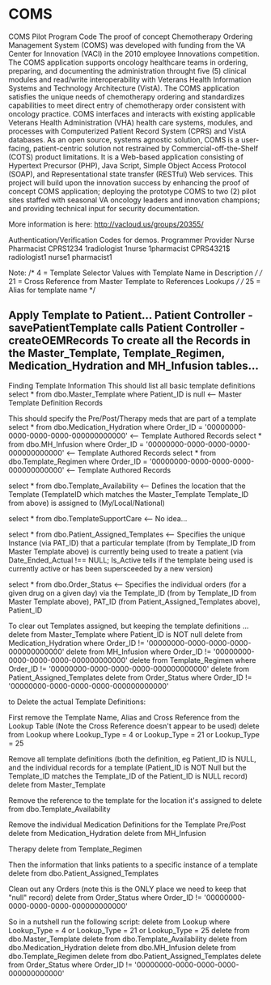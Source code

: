 COMS
====
COMS Pilot Program Code
The proof of concept Chemotherapy Ordering Management System (COMS) was developed with funding from the VA Center for Innovation (VACI) in the 2010 employee Innovations competition. The COMS application supports oncology healthcare teams in ordering, preparing, and documenting the administration throught five (5) clinical modules and read/write interoperability with Veterans Health Information Systems and Technology Architecture (VistA).
The COMS application satisfies the unique needs of chemotherapy ordering and standardizes capabilities to meet direct entry of chemotherapy order consistent with oncology practice. COMS interfaces and interacts with existing applicable Veterans Health Administration (VHA) health care systems, modules, and processes with Computerized Patient Record System (CPRS) and VistA databases. As an open source, systems agnostic solution, COMS is a user-facing, patient-centric solution not restrained by Commercial-off-the-Shelf (COTS) product limitations. It is a Web-based application consisting of Hypertext Precursor (PHP), Java Script, Simple Object Access Protocol (SOAP), and Representational state transfer (RESTful) Web services.
This project will build upon the innovation success by enhancing the proof of concept COMS application; deploying the prototype COMS to two (2) pilot sites staffed with seasonal VA oncology leaders and innovation champions; and providing technical input for security documentation. 

More information is here: http://vacloud.us/groups/20355/


Authentication/Verification Codes for demos.
Programmer	Provider	Nurse	Pharmacist
CPRS1234	1radiologist	1nurse	1pharmacist
CPRS4321$	radiologist1	nurse1	pharmacist1

Note:
/*  4 = Template Selector Values with Template Name in Description */
/* 21 = Cross Reference from Master Template to References Lookups */
/* 25 = Alias for template name */





Apply Template to Patient...
Patient Controller - savePatientTemplate
calls
Patient Controller - createOEMRecords
To create all the Records in the Master_Template, Template_Regimen, Medication_Hydration and MH_Infusion tables...
-------------------



Finding Template Information
This should list all basic template definitions
select * from dbo.Master_Template where Patient_ID is null <-- Master Template Definition Records

This should specify the Pre/Post/Therapy meds that are part of a template
select * from dbo.Medication_Hydration where Order_ID = '00000000-0000-0000-0000-000000000000' <-- Template Authored Records
select * from dbo.MH_Infusion where Order_ID = '00000000-0000-0000-0000-000000000000' <-- Template Authored Records
select * from dbo.Template_Regimen where Order_ID = '00000000-0000-0000-0000-000000000000' <-- Template Authored Records

select * from dbo.Template_Availability <-- Defines the location that the Template (TemplateID which matches the Master_Template Template_ID from above) is assigned to (My/Local/National)

select * from dbo.TemplateSupportCare <-- No idea...


select * from dbo.Patient_Assigned_Templates <-- Specifies the unique Instance (via PAT_ID) that a particular template (from by Template_ID from Master Template above) is currently being used to treate a patient (via Date_Ended_Actual !== NULL; Is_Active tells if the template being used is currently active or has been supersceeded by a new version)

select * from dbo.Order_Status <-- Specifies the individual orders (for a given drug on a given day) via the Template_ID (from by Template_ID from Master Template above), PAT_ID (from Patient_Assigned_Templates above), Patient_ID



To clear out Templates assigned, but keeping the template definitions ...
delete from Master_Template where Patient_ID is NOT null
delete from Medication_Hydration where Order_ID != '00000000-0000-0000-0000-000000000000'
delete from MH_Infusion where Order_ID != '00000000-0000-0000-0000-000000000000'
delete from Template_Regimen where Order_ID != '00000000-0000-0000-0000-000000000000'
delete from Patient_Assigned_Templates
delete from Order_Status where Order_ID != '00000000-0000-0000-0000-000000000000'

to Delete the actual Template Definitions:

First remove the Template Name, Alias and Cross Reference from the Lookup Table (Note the Cross Reference doesn't appear to be used)
delete from Lookup where Lookup_Type = 4 or Lookup_Type = 21 or Lookup_Type = 25

Remove all template definitions (both the definition, eg Patient_ID is NULL, and the individual records for a template (Patient_ID is NOT Null but the Template_ID matches the Template_ID of the Patient_ID is NULL record)
delete from Master_Template

Remove the reference to the template for the location it's assigned to
delete from dbo.Template_Availability

Remove the individual Medication Definitions for the Template
Pre/Post
delete from Medication_Hydration
delete from MH_Infusion

Therapy
delete from Template_Regimen

Then the information that links patients to a specific instance of a template
delete from dbo.Patient_Assigned_Templates

Clean out any Orders (note this is the ONLY place we need to keep that "null" record)
delete from Order_Status where Order_ID != '00000000-0000-0000-0000-000000000000'




So in a nutshell run the following script:
delete from Lookup where Lookup_Type = 4 or Lookup_Type = 21 or Lookup_Type = 25
delete from dbo.Master_Template
delete from dbo.Template_Availability
delete from dbo.Medication_Hydration
delete from dbo.MH_Infusion
delete from dbo.Template_Regimen
delete from dbo.Patient_Assigned_Templates 
delete from Order_Status where Order_ID != '00000000-0000-0000-0000-000000000000'



